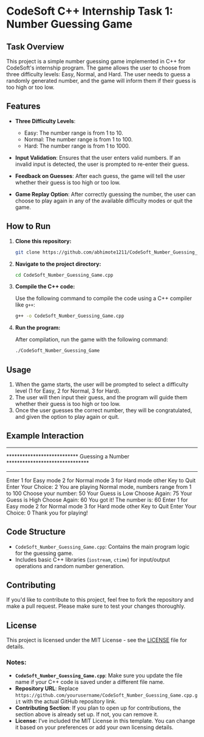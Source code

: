 
# CodeSoft C++ Internship Task 1: Number Guessing Game

## Task Overview

This project is a simple number guessing game implemented in C++ for CodeSoft's internship program. The game allows the user to choose from three difficulty levels: Easy, Normal, and Hard. The user needs to guess a randomly generated number, and the game will inform them if their guess is too high or too low.

## Features

- **Three Difficulty Levels**:
  - Easy: The number range is from 1 to 10.
  - Normal: The number range is from 1 to 100.
  - Hard: The number range is from 1 to 1000.
  
- **Input Validation**: Ensures that the user enters valid numbers. If an invalid input is detected, the user is prompted to re-enter their guess.

- **Feedback on Guesses**: After each guess, the game will tell the user whether their guess is too high or too low.

- **Game Replay Option**: After correctly guessing the number, the user can choose to play again in any of the available difficulty modes or quit the game.

## How to Run

1. **Clone this repository:**

    ```bash
    git clone https://github.com/abhimote1211/CodeSoft_Number_Guessing_Game.cpp.git
    ```

2. **Navigate to the project directory:**

    ```bash
    cd CodeSoft_Number_Guessing_Game.cpp
    ```

3. **Compile the C++ code:**

    Use the following command to compile the code using a C++ compiler like `g++`:

    ```bash
    g++ -o CodeSoft_Number_Guessing_Game.cpp
    ```

4. **Run the program:**

    After compilation, run the game with the following command:

    ```bash
    ./CodeSoft_Number_Guessing_Game
    ```

## Usage

1. When the game starts, the user will be prompted to select a difficulty level (1 for Easy, 2 for Normal, 3 for Hard).
2. The user will then input their guess, and the program will guide them whether their guess is too high or too low.
3. Once the user guesses the correct number, they will be congratulated, and given the option to play again or quit.

## Example Interaction

*****************************************************************************
*************************** Guessing a Number *******************************
*****************************************************************************
Enter 1 for Easy mode
2 for Normal mode
3 for Hard mode
other Key to Quit
Enter Your Choice: 2
You are playing Normal mode, numbers range from 1 to 100
Choose your number: 50
Your Guess is Low
Choose Again: 75
Your Guess is High
Choose Again: 60
You got it! The number is: 60
Enter
1 for Easy mode
2 for Normal mode
3 for Hard mode
other Key to Quit
Enter Your Choice: 0
Thank you for playing!

## Code Structure

- `CodeSoft_Number_Guessing_Game.cpp`: Contains the main program logic for the guessing game.
- Includes basic C++ libraries (`iostream`, `ctime`) for input/output operations and random number generation.

## Contributing

If you'd like to contribute to this project, feel free to fork the repository and make a pull request. Please make sure to test your changes thoroughly.

## License

This project is licensed under the MIT License - see the [LICENSE](LICENSE) file for details.



### Notes:
- **`CodeSoft_Number_Guessing_Game.cpp`**: Make sure you update the file name if your C++ code is saved under a different file name.
- **Repository URL**: Replace `https://github.com/yourusername/CodeSoft_Number_Guessing_Game.cpp.git` with the actual GitHub repository link.
- **Contributing Section**: If you plan to open up for contributions, the section above is already set up. If not, you can remove it.
- **License**: I’ve included the MIT License in this template. You can change it based on your preferences or add your own licensing details.

